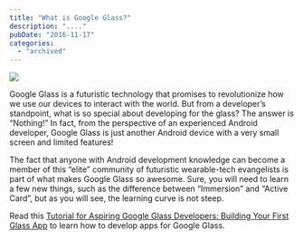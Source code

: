 ```yaml
---
title: "What is Google Glass?"
description: "...."
pubDate: "2016-11-17"
categories: 
  - "archived"
---
```


[![](/images/google-glass.jpg)](https://2.bp.blogspot.com/-sEfv1WeWXE4/WC2WWkHxMmI/AAAAAAAADYI/CUMdp4_2Q4YzlhndNHVwbBQeBtgNYj62wCLcB/s1600/google-glass.jpg)

  

Google Glass is a futuristic technology that promises to revolutionize how we use our devices to interact with the world. But from a developer’s standpoint, what is so special about developing for the glass? The answer is “Nothing!” In fact, from the perspective of an experienced Android developer, Google Glass is just another Android device with a very small screen and limited features!  
  
The fact that anyone with Android development knowledge can become a member of this “elite” community of futuristic wearable-tech evangelists is part of what makes Google Glass so awesome. Sure, you will need to learn a few new things, such as the difference between “Immersion” and “Active Card”, but as you will see, the learning curve is not steep.  
  
Read this [Tutorial for Aspiring Google Glass Developers: Building Your First Glass App](https://www.toptal.com/google-glass/building-your-first-glass-app-a-tutorial-for-aspiring-google-glass-developers) to learn how to develop apps for Google Glass.
